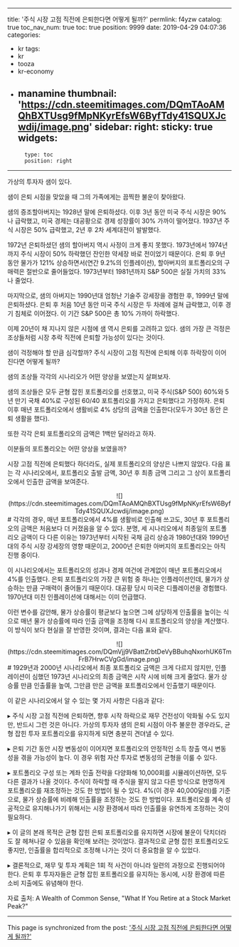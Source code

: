 
---
title: '주식 시장 고점 직전에 은퇴한다면 어떻게 될까?'
permlink: f4yzw
catalog: true
toc_nav_num: true
toc: true
position: 9999
date: 2019-04-29 04:07:36
categories:
- kr
tags:
- kr
- tooza
- kr-economy
- manamine
thumbnail: 'https://cdn.steemitimages.com/DQmTAoAMQhBXTUsg9fMpNKyrEfsW6ByfTdy41SQUXJcwdij/image.png'
sidebar:
    right:
        sticky: true
widgets:
    -
        type: toc
        position: right
---


가상의 투자자 샘이 있다.

 

샘이 은퇴 시점을 맞았을 때 그의 가족에게는 끔찍한 불운이 찾아왔다.

 

샘의 증조할아버지는 1928년 말에 은퇴하셨다. 이후 3년 동안 미국 주식 시장은 90%나 급락했고, 미국 경제는 대공황으로 경제 성장률이 30% 가까이 떨어졌다. 1937년 주식 시장은 50% 급락했고, 2년 후 2차 세계대전이 발발했다. 

 

1972년 은퇴하셨던 샘의 할아버지 역시 사정이 크게 좋지 못했다. 1973년에서 1974년까지 주식 시장이 50% 하락했던 잔인한 약세장 바로 전이었기 때문이다. 은퇴 후 9년 동안 물가가 121% 상승하면서(연간 9.2%의 인플레이션), 할아버지의 포트폴리오의 구매력은 절반으로 줄어들었다. 1973년부터 1981년까지 S&P 500은 실질 가치의 33%나 줄었다. 

 

마지막으로, 샘의 아버지는 1990년대 엄청난 기술주 강세장을 경험한 후, 1999년 말에 은퇴하셨다. 은퇴 후 처음 10년 동안 미국 주식 시장은 두 차례에 걸쳐 급락했고, 이후 경기 침체로 이어졌다. 이 기간 S&P 500은 총 10% 가까이 하락했다.

 

이제 20년이 채 지나지 않은 시점에 샘 역시 은퇴를 고려하고 있다. 샘의 가장 큰 걱정은 조상들처럼 시장 추락 직전에 은퇴할 가능성이 있다는 것이다.

 

샘이 걱정해야 할 만큼 심각할까? 주식 시장이 고점 직전에 은퇴해 이후 하락장이 이어진다면 어떻게 될까?

 

샘의 조상들 각각의 시나리오가 어떤 양상을 보였는지 살펴보자. 

 

샘의 조상들은 모두 균형 잡힌 포트폴리오를 선호했고, 미국 주식(S&P 500) 60%와 5년 만기 국채 40%로 구성된 60/40 포트폴리오를 가지고 은퇴했다고 가정하자. 은퇴 이후 매년 포트폴리오에서 생활비로 4% 상당의 금액을 인출한다(모두가 30년 동안 은퇴 생활을 했다). 

 

또한 각각 은퇴 포트폴리오의 금액은 1백만 달러라고 하자.

 

이분들의 포트폴리오는 어떤 양상을 보였을까?

 

시장 고점 직전에 은퇴했다 하더라도, 실제 포트폴리오의 양상은 나쁘지 않았다. 다음 표는 각 시나리오에서, 포트폴리오 출발 금액, 30년 후 최종 금액 그리고 그 상이 포트폴리오에서 인출한 금액을 보여준다.

<center>
![](https://cdn.steemitimages.com/DQmTAoAMQhBXTUsg9fMpNKyrEfsW6ByfTdy41SQUXJcwdij/image.png)
</center>
#
각각의 경우, 매년 포트폴리오에서 4%를 생활비로 인출해 쓰고도, 30년 후 포트폴리오의 금액은 처음보다 더 커졌음을 알 수 있다. 분명, 세 시나리오에서 최종일의 포트폴리오 금액이 다 다른 이유는 1973년부터 시작된 국채 금리 상승과 1980년대와 1990년대의 주식 시장 강세장의 영향 때문이고, 2000년 은퇴한 아버지의 포트폴리오는 아직 진행 중이다.

 

이 시나리오에서는 포트폴리오의 성과나 경제 여건에 관계없이 매년 포트폴리오에서 4%를 인출했다. 은퇴 포트폴리오의 가장 큰 위험 중 하나는 인플레이션인데, 물가가 상승하는 만큼 구매력이 줄어들기 때문이다. 대공황 당시 미국은 디플레이션을 경험했다. 1970년대 미친 인플레이션에 대해서는 이미 언급했다.

 

이런 변수를 감안해, 물가 상승률이 평균보다 높으면 그에 상당하게 인출률을 높이는 식으로 매년 물가 상승률에 따라 인출 금액을 조정해 다시 포트폴리오의 양상을 계산했다. 이 방식이 보다 현실을 잘 반영한 것이며, 결과는 다음 표와 같다.
<center>
![](https://cdn.steemitimages.com/DQmVjj9VBattZrbtDeVyBBuhqNxorhUK6TmFrB7HrwCVgGd/image.png)
</center>
#
1929년과 2000년 시나리오에서 최종 포트폴리오 금액은 크게 다르지 않지만, 인플레이션이 심했던 1973년 시나리오의 최종 금액은 시작 시에 비해 크게 줄었다. 물가 상승률 만큼 인출률을 높여, 그만큼 만은 금액을 포트폴리오에서 인출했기 때문이다.

 

이 같은 시나리오에서 알 수 있는 몇 가지 사항은 다음과 같다:

 

▸ 주식 시장 고점 직전에 은퇴하면, 향후 시작 하락으로 재무 건전성이 악화될 수도 있지만, 반드시 그런 것은 아니다. 가상의 투자자 샘의 은퇴 시점이 아주 불운한 경우라도, 균형 잡힌 투자 포트폴리오를 유지하게 되면 충분히 견뎌낼 수 있다.

 

▸ 은퇴 기간 동안 시장 변동성이 이어지면 포트폴리오의 안정적인 소득 창출 역시 변동성을 겪을 가능성이 높다. 이 경우 위험 자산 투자로 변동성의 균형을 이룰 수 있다.

 

▸ 포트폴리오 구성 또는 계좌 인출 전략을 다양화해 10,000회를 시뮬레이션하면, 모두 다른 결과가 나올 것이다. 주식이 하락할 때 주식을 팔지 않고 다른 방식으로 현명하게 포트폴리오를 재조정하는 것도 한 방법이 될 수 있다. 4%(이 경우 40,000달러)를 기준으로, 물가 상승률에 비례해 인출률을 조정하는 것도 한 방법이다. 포트폴리오를 계속 성공적으로 유지해나가기 위해서는 시장 환경에서 따라 인출률을 유연하게 조정하는 것이 필요하다.

 

▸ 이 글의 본래 목적은 균형 잡힌 은퇴 포트폴리오를 유지하면 시장에 불운이 닥치더라도 잘 헤쳐나갈 수 있음을 확인해 보려는 것이었다. 결과적으로 균형 잡힌 포트폴리오도 좋지만, 인출률을 합리적으로 조정해 나가는 것이 더 중요함을 알 수 있었다.

 

▸ 결론적으로, 재무 및 투자 계획은 1회 적 사건이 아니라 일련의 과정으로 진행되어야 한다. 은퇴 후 투자자들은 균형 잡힌 포트폴리오를 유지하는 동시에, 시장 환경에 따른 소비 지출에도 유념해야 한다.

 

자료 출처: A Wealth of Common Sense, "What If You Retire at a Stock Market Peak?"

- - -

This page is synchronized from the post: ['주식 시장 고점 직전에 은퇴한다면 어떻게 될까?'](https://steemit.com/@pius.pius/f4yzw)
